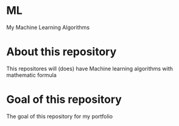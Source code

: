 # ML
My Machine Learning Algorithms 
# About this repository 
This repositores will (does) have Machine learning algorithms with mathematic formula
# Goal of this repository
The goal of this repository for my portfolio

